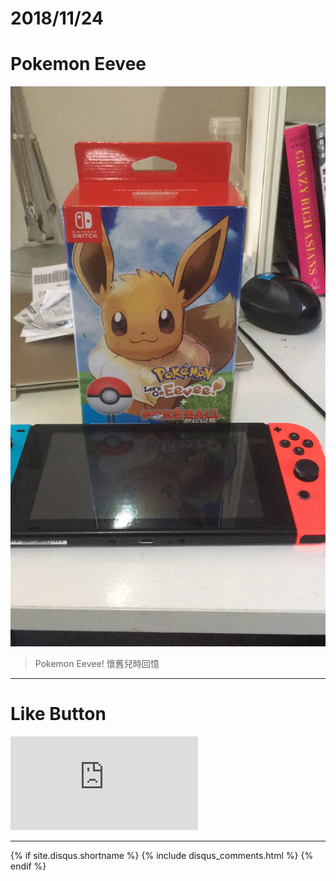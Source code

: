 # 2018/11/24
# Pokemon Eevee

![ALT_Text](2018/2018-11-24/IMG_2027.JPG)

>Pokemon Eevee!
>懷舊兒時回憶


* * *

# Like Button

<iframe class="lc-margin-top-64 lc-margin-bottom-32 lc-mobile" data-v-b66e9a5a="" frameborder="0" src="https://button.like.co/in/embed/s9443112/button"> </iframe>

* * *

{% if site.disqus.shortname %}
  {% include disqus_comments.html %}
{% endif %}